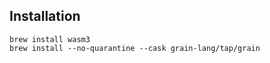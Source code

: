 ## Installation

```
brew install wasm3
brew install --no-quarantine --cask grain-lang/tap/grain
```


